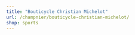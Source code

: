 ```yaml
---
title: "Bouticycle Christian Michelot"
url: /champnier/bouticycle-christian-michelot/
shop: sports
---
```


